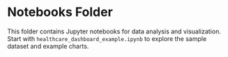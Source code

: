 # Notebooks Folder

This folder contains Jupyter notebooks for data analysis and visualization. Start with `healthcare_dashboard_example.ipynb` to explore the sample dataset and example charts. 